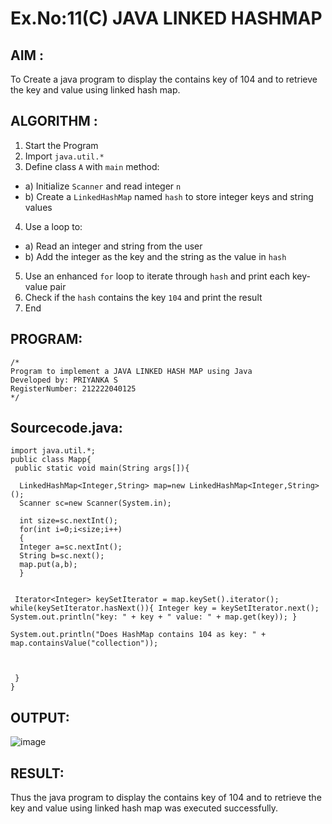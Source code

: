 # Ex.No:11(C) JAVA LINKED HASHMAP

## AIM :

To Create a java program to display the contains key of 104 and to retrieve the key and value using linked hash map.

## ALGORITHM :

1. Start the Program
2. Import `java.util.*`
3. Define class `A` with `main` method:

- a) Initialize `Scanner` and read integer `n`
- b) Create a `LinkedHashMap` named `hash` to store integer keys and string values

4. Use a loop to:

- a) Read an integer and string from the user
- b) Add the integer as the key and the string as the value in `hash`

5. Use an enhanced `for` loop to iterate through `hash` and print each key-value pair
6. Check if the `hash` contains the key `104` and print the result
7. End

## PROGRAM:

```
/*
Program to implement a JAVA LINKED HASH MAP using Java
Developed by: PRIYANKA S
RegisterNumber: 212222040125
*/
```

## Sourcecode.java:

```
import java.util.*;
public class Mapp{
 public static void main(String args[]){

  LinkedHashMap<Integer,String> map=new LinkedHashMap<Integer,String>();
  Scanner sc=new Scanner(System.in);

  int size=sc.nextInt();
  for(int i=0;i<size;i++)
  {
  Integer a=sc.nextInt();
  String b=sc.next();
  map.put(a,b);
  }


 Iterator<Integer> keySetIterator = map.keySet().iterator(); while(keySetIterator.hasNext()){ Integer key = keySetIterator.next(); System.out.println("key: " + key + " value: " + map.get(key)); }

System.out.println("Does HashMap contains 104 as key: " + map.containsValue("collection"));



 }
}
```

## OUTPUT:

![image](https://github.com/user-attachments/assets/ab8d3b1f-aefc-4836-8f82-758fa5086cc4)

## RESULT:

Thus the java program to display the contains key of 104 and to retrieve the key and value using linked hash map was executed successfully.
